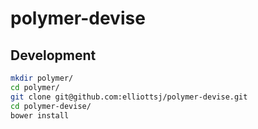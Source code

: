 polymer-devise
================

## Development

```bash
mkdir polymer/
cd polymer/
git clone git@github.com:elliottsj/polymer-devise.git
cd polymer-devise/
bower install
```
